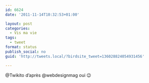 ```yaml
---
id: 6624
date: '2011-11-14T10:32:53+01:00'

layout: post
categories:
  - Vis ma vie
tags:
  - tweet
format: status
publish_social: no
guid: 'http://tweets.local/?birdsite_tweet=136028824054931456'

---
```


@Twikito d’après @webdesignmag oui 😉